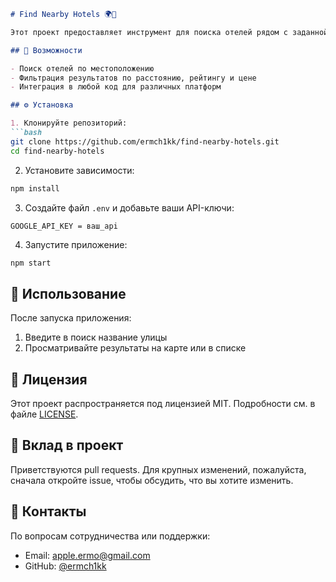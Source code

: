 
```markdown
# Find Nearby Hotels 🌍🏨

Этот проект предоставляет инструмент для поиска отелей рядом с заданной локацией. Используются современные API для точного определения местоположения и получения списка отелей.

## 🚀 Возможности

- Поиск отелей по местоположению
- Фильтрация результатов по расстоянию, рейтингу и цене
- Интеграция в любой код для различных платформ

## ⚙️ Установка

1. Клонируйте репозиторий:
```bash
git clone https://github.com/ermch1kk/find-nearby-hotels.git
cd find-nearby-hotels
```

2. Установите зависимости:
```bash
npm install
```

3. Создайте файл `.env` и добавьте ваши API-ключи:
```env
GOOGLE_API_KEY = ваш_api
```

4. Запустите приложение:
```bash
npm start
```

## 📝 Использование

После запуска приложения:
1. Введите в поиск название улицы
2. Просматривайте результаты на карте или в списке

## 📄 Лицензия

Этот проект распространяется под лицензией MIT. Подробности см. в файле [LICENSE](LICENSE).

## 🤝 Вклад в проект

Приветствуются pull requests. Для крупных изменений, пожалуйста, сначала откройте issue, чтобы обсудить, что вы хотите изменить.

## 📧 Контакты

По вопросам сотрудничества или поддержки:
- Email: apple.ermo@gmail.com
- GitHub: [@ermch1kk](https://github.com/ermch1kk)
```